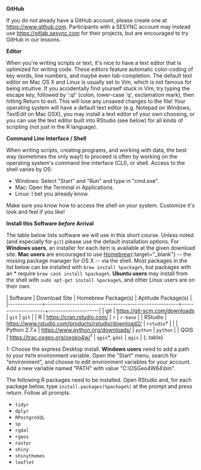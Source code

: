 **GitHub**

If you do not aleady have a GitHub account, please create one at <https://www.github.com>.
Participants with a SESYNC account may instead use <https://gitlab.sesync.com> for their projects, but are encouraged to try GitHub in our lessons.

**Editor**

When you're writing scripts or text, it's nice to have a text editor that is optimized for writing code.
These editors feature automatic color-coding of key words, line numbers, and maybe even tab-completion.
The default text editor on Mac OS X and Linux is usually set to Vim, which is not famous for being intuitive.
If you accidentally find yourself stuck in Vim, try typing the escape key, followed by ':q!' (colon, lower-case 'q', exclamation mark), then hitting Return to exit. This will lose any unsaved changes to the file!
Your operating system will have a default text editor (e.g. Notepad on Windows, TextEdit on Mac OSX), you may install a text editor of your own choosing, or you can use the text editor built into RStudio (see below) for all kinds of scripting (not just in the R language).

**Command Line Interface / Shell**

When writing scripts, creating programs, and working with data, the best way (sometimes the only way!) to proceed is often by working on the operating system's command line interface (CLI), or shell. Access to the shell varies by OS:

- Windows: Select "Start" and "Run" and type in "cmd.exe".
- Mac: Open the Terminal in Applications.
- Linux: I bet you already know.

Make sure you know how to access the shell on your system. Customize it's look and feel if you like!

**Install this Software *before* Arrival**

The table below lists software we will use in this short course.
Unless noted (and especially for `git`) please use the default installation options.
For **Windows users**, an installer for each item is available at the given download site.
**Mac users** are encouraged to use [Homebrew](http://brew.sh){:target="_blank"} -- the missing package manager for OS X -- via the shell.
Most packages in the list below can be installed with `brew install %package%`, but packages with an * require `brew cask install %package%`.
**Ubuntu users** may install from the shell with `sudo apt-get install %package%`, and other Linux users are on their own.

| Software     | Download Site                                         | Homebrew Package(s) | Aptitude Package(s) |
|--------------+-------------------------------------------------------+---------------------+---------------------|
| git          | <https://git-scm.com/downloads>                       | `git`               | `git`               |
| R            | <https://cran.rstudio.com/>                           | `r`                 | `r-base`            |
| RStudio      | <https://www.rstudio.com/products/rstudio/download2/> | `rstudio`*          |                     |
| Python 2.7.x | <https://www.python.org/downloads/>                   | `python`            | `python`            |
| QGIS         | <https://trac.osgeo.org/osgeo4w/><sup>1</sup>         | `qgis`*, `gdal`     | `qgis`              |
{:.table}

1: Choose the express Desktop install. **Windows users**  need to add a path to your `PATH` environment variable. Open the "Start" menu, search for "environment", and choose to edit environment variables for your account. Add a new variable named "PATH" with value "C:\OSGeo4W64\bin".

The following R packages need to be installed. Open RStudio and, for each package below, type `install.packages(%package%)` at the prompt and press return. Follow all prompts.

- `tidyr`
- `dplyr`
- `RPostgreSQL`
- `sp`
- `rgdal`
- `rgeos`
- `raster`
- `shiny`
- `shinythemes`
- `leaflet`

